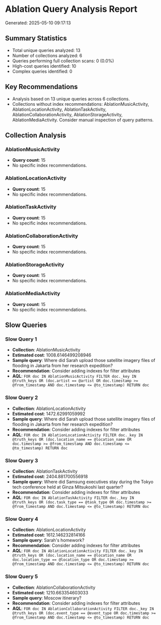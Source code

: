 # Ablation Query Analysis Report
Generated: 2025-05-10 09:17:13

## Summary Statistics
- Total unique queries analyzed: 13
- Number of collections analyzed: 6
- Queries performing full collection scans: 0 (0.0%)
- High-cost queries identified: 10
- Complex queries identified: 0

## Key Recommendations

- Analysis based on 13 unique queries across 6 collections.
- Collections without index recommendations: AblationMusicActivity, AblationLocationActivity, AblationTaskActivity, AblationCollaborationActivity, AblationStorageActivity, AblationMediaActivity. Consider manual inspection of query patterns.

## Collection Analysis

### AblationMusicActivity
- **Query count**: 15
- No specific index recommendations.

### AblationLocationActivity
- **Query count**: 15
- No specific index recommendations.

### AblationTaskActivity
- **Query count**: 15
- No specific index recommendations.

### AblationCollaborationActivity
- **Query count**: 15
- No specific index recommendations.

### AblationStorageActivity
- **Query count**: 15
- No specific index recommendations.

### AblationMediaActivity
- **Query count**: 15
- No specific index recommendations.

## Slow Queries

### Slow Query 1
- **Collection**: AblationMusicActivity
- **Estimated cost**: 1008.6146499208946
- **Sample query**: Where did Sarah upload those satellite imagery files of flooding in Jakarta from her research expedition?
- **Recommendation**: Consider adding indexes for filter attributes
- **AQL**: ```FOR doc IN AblationMusicActivity
        FILTER doc._key IN @truth_keys OR (doc.artist == @artist OR doc.timestamp >= @from_timestamp AND doc.timestamp <= @to_timestamp)
        RETURN doc```

### Slow Query 2
- **Collection**: AblationLocationActivity
- **Estimated cost**: 1472.62991059992
- **Sample query**: Where did Sarah upload those satellite imagery files of flooding in Jakarta from her research expedition?
- **Recommendation**: Consider adding indexes for filter attributes
- **AQL**: ```FOR doc IN AblationLocationActivity
        FILTER doc._key IN @truth_keys OR (doc.location_name == @location_name OR doc.timestamp >= @from_timestamp AND doc.timestamp <= @to_timestamp)
        RETURN doc```

### Slow Query 3
- **Collection**: AblationTaskActivity
- **Estimated cost**: 2404.881700556918
- **Sample query**: Where did Samsung executives stay during the Tokyo tech conference held at Ginza Mitsukoshi last quarter?
- **Recommendation**: Consider adding indexes for filter attributes
- **AQL**: ```FOR doc IN AblationTaskActivity
        FILTER doc._key IN @truth_keys OR (doc.task_type == @task_type OR doc.timestamp >= @from_timestamp AND doc.timestamp <= @to_timestamp)
        RETURN doc```

### Slow Query 4
- **Collection**: AblationLocationActivity
- **Estimated cost**: 1612.146232814166
- **Sample query**: Sarah's homework?
- **Recommendation**: Consider adding indexes for filter attributes
- **AQL**: ```FOR doc IN AblationLocationActivity
        FILTER doc._key IN @truth_keys OR (doc.location_name == @location_name OR doc.location_type == @location_type OR doc.timestamp >= @from_timestamp AND doc.timestamp <= @to_timestamp)
        RETURN doc```

### Slow Query 5
- **Collection**: AblationCollaborationActivity
- **Estimated cost**: 1210.663354603033
- **Sample query**: Moscow itinerary?
- **Recommendation**: Consider adding indexes for filter attributes
- **AQL**: ```FOR doc IN AblationCollaborationActivity
        FILTER doc._key IN @truth_keys OR (doc.event_type == @event_type OR doc.timestamp >= @from_timestamp AND doc.timestamp <= @to_timestamp)
        RETURN doc```

